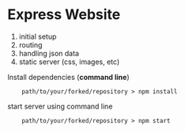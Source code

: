 # Express Website
1. initial setup
2. routing
3. handling json data
4. static server (css, images, etc)

Install dependencies (**command line**)
```
	path/to/your/forked/repository > npm install
```
start server using command line
```
	path/to/your/forked/repository > npm start
```